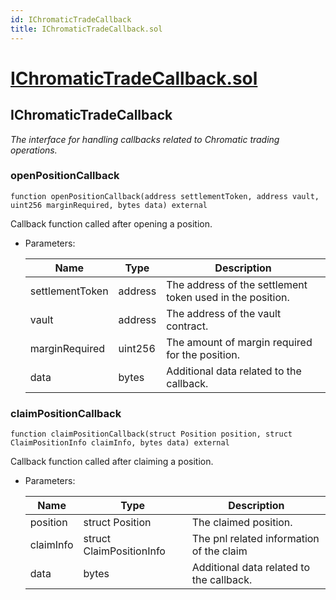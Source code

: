 ```yaml
---
id: IChromaticTradeCallback
title: IChromaticTradeCallback.sol
---
```

# [IChromaticTradeCallback.sol](https://github.com/chromatic-protocol/contracts/tree/main/contracts/core/interfaces/callback/IChromaticTradeCallback.sol)

## IChromaticTradeCallback

_The interface for handling callbacks related to Chromatic trading operations._

### openPositionCallback

```solidity
function openPositionCallback(address settlementToken, address vault, uint256 marginRequired, bytes data) external
```

Callback function called after opening a position.

- Parameters:

  | Name | Type | Description |
  | ---- | ---- | ----------- |
  | settlementToken | address | The address of the settlement token used in the position. |
  | vault | address | The address of the vault contract. |
  | marginRequired | uint256 | The amount of margin required for the position. |
  | data | bytes | Additional data related to the callback. |

### claimPositionCallback

```solidity
function claimPositionCallback(struct Position position, struct ClaimPositionInfo claimInfo, bytes data) external
```

Callback function called after claiming a position.

- Parameters:

  | Name | Type | Description |
  | ---- | ---- | ----------- |
  | position | struct Position | The claimed position. |
  | claimInfo | struct ClaimPositionInfo | The pnl related information of the claim |
  | data | bytes | Additional data related to the callback. |

